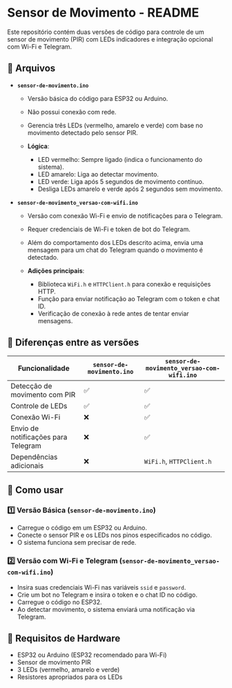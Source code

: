 # Sensor de Movimento - README

Este repositório contém duas versões de código para controle de um sensor de movimento (PIR) com LEDs indicadores e integração opcional com Wi-Fi e Telegram.

## 📂 Arquivos

* **`sensor-de-movimento.ino`**

  * Versão básica do código para ESP32 ou Arduino.
  * Não possui conexão com rede.
  * Gerencia três LEDs (vermelho, amarelo e verde) com base no movimento detectado pelo sensor PIR.
  * **Lógica**:

    * LED vermelho: Sempre ligado (indica o funcionamento do sistema).
    * LED amarelo: Liga ao detectar movimento.
    * LED verde: Liga após 5 segundos de movimento contínuo.
    * Desliga LEDs amarelo e verde após 2 segundos sem movimento.

* **`sensor-de-movimento_versao-com-wifi.ino`**

  * Versão com conexão Wi-Fi e envio de notificações para o Telegram.
  * Requer credenciais de Wi-Fi e token de bot do Telegram.
  * Além do comportamento dos LEDs descrito acima, envia uma mensagem para um chat do Telegram quando o movimento é detectado.
  * **Adições principais**:

    * Biblioteca `WiFi.h` e `HTTPClient.h` para conexão e requisições HTTP.
    * Função para enviar notificação ao Telegram com o token e chat ID.
    * Verificação de conexão à rede antes de tentar enviar mensagens.

## 🔑 Diferenças entre as versões

| Funcionalidade                      | `sensor-de-movimento.ino` | `sensor-de-movimento_versao-com-wifi.ino` |
| ----------------------------------- | ------------------------- | ----------------------------------------- |
| Detecção de movimento com PIR       | ✅                         | ✅                                         |
| Controle de LEDs                    | ✅                         | ✅                                         |
| Conexão Wi-Fi                       | ❌                         | ✅                                         |
| Envio de notificações para Telegram | ❌                         | ✅                                         |
| Dependências adicionais             | ❌                         | `WiFi.h`, `HTTPClient.h`                  |

## 🚀 Como usar

### 1️⃣ Versão Básica (`sensor-de-movimento.ino`)

* Carregue o código em um ESP32 ou Arduino.
* Conecte o sensor PIR e os LEDs nos pinos especificados no código.
* O sistema funciona sem precisar de rede.

### 2️⃣ Versão com Wi-Fi e Telegram (`sensor-de-movimento_versao-com-wifi.ino`)

* Insira suas credenciais Wi-Fi nas variáveis `ssid` e `password`.
* Crie um bot no Telegram e insira o token e o chat ID no código.
* Carregue o código no ESP32.
* Ao detectar movimento, o sistema enviará uma notificação via Telegram.

## 📌 Requisitos de Hardware

* ESP32 ou Arduino (ESP32 recomendado para Wi-Fi)
* Sensor de movimento PIR
* 3 LEDs (vermelho, amarelo e verde)
* Resistores apropriados para os LEDs
